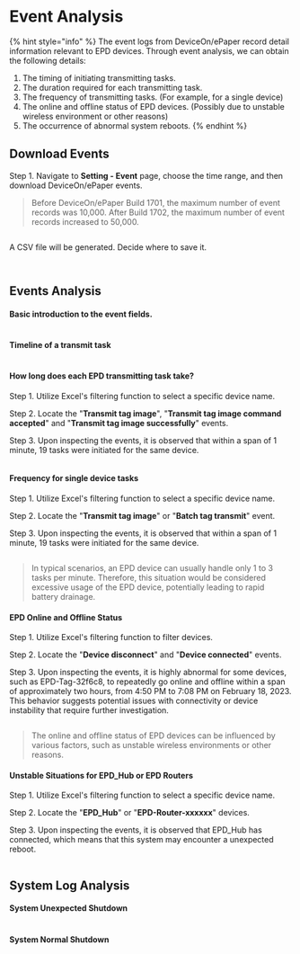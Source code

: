 # Event Analysis

{% hint style="info" %}
The event logs from DeviceOn/ePaper record detail information relevant to EPD devices. Through event analysis, we can obtain the following details:

1. The timing of initiating transmitting tasks.
2. The duration required for each transmitting task.
3. The frequency of transmitting tasks. (For example, for a single device)
4. The online and offline status of  EPD devices. (Possibly due to unstable wireless environment or other reasons)
5. The occurrence of abnormal system reboots.
{% endhint %}

## Download Events

Step 1. Navigate to **Setting - Event** page, choose the time range, and then download DeviceOn/ePaper events.

> Before DeviceOn/ePaper Build 1701, the maximum number of event records was 10,000. After Build 1702, the maximum number of event records increased to 50,000.

<figure><img src="../../.gitbook/assets/image (310).png" alt=""><figcaption></figcaption></figure>

A CSV file will be generated. Decide where to save it.

<figure><img src="../../.gitbook/assets/image (311).png" alt=""><figcaption></figcaption></figure>

<figure><img src="../../.gitbook/assets/image (312).png" alt=""><figcaption></figcaption></figure>

## Events Analysis

#### Basic introduction to the event fields.

<figure><img src="../../.gitbook/assets/image (313).png" alt=""><figcaption></figcaption></figure>

#### Timeline of a transmit task

<figure><img src="../../.gitbook/assets/image (314).png" alt=""><figcaption></figcaption></figure>

#### How long does each EPD transmitting task take?

Step 1. Utilize Excel's filtering function to select a specific device name.

Step 2. Locate the "**Transmit tag image**", "**Transmit tag image command accepted**" and "**Transmit tag image successfully**" events.

Step 3. Upon inspecting the events, it is observed that within a span of 1 minute, 19 tasks were initiated for the same device.

<figure><img src="../../.gitbook/assets/image (315).png" alt=""><figcaption></figcaption></figure>

#### Frequency for single device tasks

Step 1. Utilize Excel's filtering function to select a specific device name.

Step 2. Locate the "**Transmit tag image**" or "**Batch tag transmit**" event.

Step 3. Upon inspecting the events, it is observed that within a span of 1 minute, 19 tasks were initiated for the same device.

<figure><img src="../../.gitbook/assets/image (101).png" alt=""><figcaption></figcaption></figure>

> In typical scenarios, an EPD device can usually handle only 1 to 3 tasks per minute. Therefore, this situation would be considered excessive usage of the EPD device, potentially leading to rapid battery drainage.

#### EPD Online and Offline Status

Step 1. Utilize Excel's filtering function to filter devices.

Step 2. Locate the "**Device disconnect**" and "**Device connected**" events.

Step 3. Upon inspecting the events, it is highly abnormal for some devices, such as EPD-Tag-32f6c8, to repeatedly go online and offline within a span of approximately two hours, from 4:50 PM to 7:08 PM on February 18, 2023. This behavior suggests potential issues with connectivity or device instability that require further investigation.

<figure><img src="../../.gitbook/assets/image (316).png" alt=""><figcaption></figcaption></figure>

> The online and offline status of EPD devices can be influenced by various factors, such as unstable wireless environments or other reasons.

#### Unstable Situations for EPD\_Hub or EPD Routers

Step 1. Utilize Excel's filtering function to select a specific device name.

Step 2. Locate the "**EPD\_Hub**" or "**EPD-Router-xxxxxx**" devices.

Step 3. Upon inspecting the events, it is observed that EPD\_Hub has connected, which means that this system may encounter a unexpected reboot.

<figure><img src="../../.gitbook/assets/image (317).png" alt=""><figcaption></figcaption></figure>

## System Log Analysis

#### System Unexpected Shutdown

<figure><img src="../../.gitbook/assets/image (318).png" alt=""><figcaption></figcaption></figure>

#### System Normal Shutdown

<figure><img src="../../.gitbook/assets/image (319).png" alt=""><figcaption></figcaption></figure>
